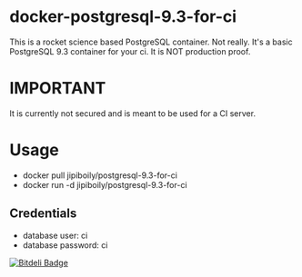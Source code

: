 # docker-postgresql-9.3-for-ci

This is a rocket science based PostgreSQL container. Not really. It's a basic PostgreSQL 9.3 container for your ci. It is NOT production proof.

# IMPORTANT

It is currently not secured and is meant to be used for a CI server.

# Usage

- docker pull jipiboily/postgresql-9.3-for-ci
- docker run -d jipiboily/postgresql-9.3-for-ci

## Credentials
- database user: ci
- database password: ci

[![Bitdeli Badge](https://d2weczhvl823v0.cloudfront.net/jipiboily/docker-postgresql-9.3-for-ci/trend.png)](https://bitdeli.com/free "Bitdeli Badge")

